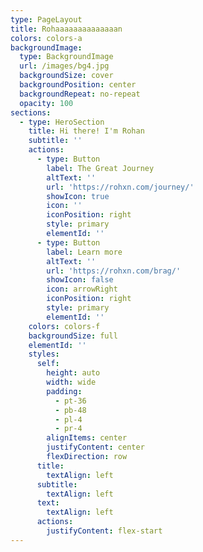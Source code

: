 ```yaml
---
type: PageLayout
title: Rohaaaaaaaaaaaaaan
colors: colors-a
backgroundImage:
  type: BackgroundImage
  url: /images/bg4.jpg
  backgroundSize: cover
  backgroundPosition: center
  backgroundRepeat: no-repeat
  opacity: 100
sections:
  - type: HeroSection
    title: Hi there! I'm Rohan
    subtitle: ''
    actions:
      - type: Button
        label: The Great Journey
        altText: ''
        url: 'https://rohxn.com/journey/'
        showIcon: true
        icon: ''
        iconPosition: right
        style: primary
        elementId: ''
      - type: Button
        label: Learn more
        altText: ''
        url: 'https://rohxn.com/brag/'
        showIcon: false
        icon: arrowRight
        iconPosition: right
        style: primary
        elementId: ''
    colors: colors-f
    backgroundSize: full
    elementId: ''
    styles:
      self:
        height: auto
        width: wide
        padding:
          - pt-36
          - pb-48
          - pl-4
          - pr-4
        alignItems: center
        justifyContent: center
        flexDirection: row
      title:
        textAlign: left
      subtitle:
        textAlign: left
      text:
        textAlign: left
      actions:
        justifyContent: flex-start
---
```

